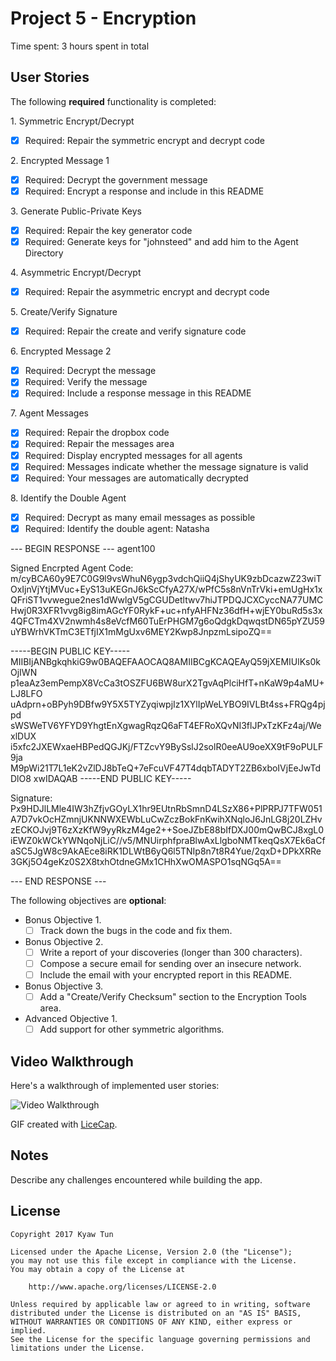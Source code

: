# Project 5 - Encryption

Time spent: 3 hours spent in total

## User Stories

The following **required** functionality is completed:

1\. Symmetric Encrypt/Decrypt
  * [x]  Required: Repair the symmetric encrypt and decrypt code

2\. Encrypted Message 1
  * [x]  Required: Decrypt the government message
  * [x]  Required: Encrypt a response and include in this README

3\. Generate Public-Private Keys
  * [x]  Required: Repair the key generator code
  * [x]  Required: Generate keys for "johnsteed" and add him to the Agent Directory

4\. Asymmetric Encrypt/Decrypt
  * [x]  Required: Repair the asymmetric encrypt and decrypt code

5\. Create/Verify Signature
  * [x]  Required: Repair the create and verify signature code
  
6\. Encrypted Message 2
  * [x]  Required: Decrypt the message
  * [x]  Required: Verify the message
  * [x]  Required: Include a response message in this README

7\. Agent Messages
  * [x]  Required: Repair the dropbox code
  * [x]  Required: Repair the messages area
  * [x]  Required: Display encrypted messages for all agents
  * [x]  Required: Messages indicate whether the message signature is valid
  * [x]  Required: Your messages are automatically decrypted

8\. Identify the Double Agent
  * [x]  Required: Decrypt as many email messages as possible
  * [x]  Required: Identify the double agent: Natasha

--- BEGIN RESPONSE ---
agent100

Signed Encrpted Agent Code:
m/cyBCA60y9E7C0G9l9vsWhuN6ygp3vdchQiiQ4jShyUK9zbDcazwZ23wiTOxIjnVjYtjMVuc+EyS13uKEGnJ6kScCfyA27X/wPfC5s8nVnTrVki+emUgHx1xQFriST1vvwegue2nes1dWwlgV5gCGUDetltwv7hiJTPDQJCXCyccNA77UMCHwj0R3XFR1vvg8ig8imAGcYF0RykF+uc+nfyAHFNz36dfH+wjEY0buRd5s3x4QFCTm4XV2nwmh4s8eVcfM60TuErPHGM7g6oQdgkDqwqstDN65pYZU59uYBWrhVKTmC3ETfjIX1mMgUxv6MEY2Kwp8JnpzmLsipoZQ==

-----BEGIN PUBLIC KEY-----
MIIBIjANBgkqhkiG9w0BAQEFAAOCAQ8AMIIBCgKCAQEAyQ59jXEMIUlKs0kOjIWN
p1eaAz3emPempX8VcCa3tOSZFU6BW8urX2TgvAqPlciHfT+nKaW9p4aMU+LJ8LFO
uAdprn+oBPyh9DBfw9Y5X5TYZyqiwpjIz1XYlIpWeLYBO9IVLBt4ss+FRQg4pjpd
sWSWeTV6YFYD9YhgtEnXgwagRqzQ6aFT4EFRoXQvNI3flJPxTzKFz4aj/WexlDUX
i5xfc2JXEWxaeHBPedQGJKj/FTZcvY9BySslJ2solR0eeAU9oeXX9tF9oPULF9ja
M9pWi21T7L1eK2vZlDJ8bTeQ+7eFcuVF47T4dqbTADYT2ZB6xboIVjEeJwTdDlO8
xwIDAQAB
-----END PUBLIC KEY-----

Signature:
Px9HDJlLMle4IW3hZfjvGOyLX1hr9EUtnRbSmnD4LSzX86+PlPRPJ7TFW051A7D7vkOcHZmnjUKNNWXEWbLuCwZczBokFnKwihXNqloJ6JnLG8j20LZHvzECKOJvj9T6zXzKfW9yyRkzM4ge2++SoeJZbE88bIfDXJ00mQwBCJ8xgL0iEWZ0kWCkYWNqoNjLiC//v5/MNUirphfpraBlwAxLlgboNMTkeqQsX7Ek6aCfaSC5JgW8c9AkAEce8iRK1DLWtB6yQ6l5TNIp8n7t8R4Yue/2qxD+DPkXRRe3GKj5O4geKz0S2X8txhOtdneGMx1CHhXwOMASPO1sqNGq5A==

--- END RESPONSE ---

The following objectives are **optional**:

* Bonus Objective 1\.
  * [ ]  Track down the bugs in the code and fix them.

* Bonus Objective 2\.
  * [ ]  Write a report of your discoveries (longer than 300 characters).
  * [ ]  Compose a secure email for sending over an insecure network.
  * [ ]  Include the email with your encrypted report in this README.

* Bonus Objective 3\.
  * [ ]  Add a "Create/Verify Checksum" section to the Encryption Tools area.

* Advanced Objective 1\.
  * [ ]  Add support for other symmetric algorithms.

## Video Walkthrough

Here's a walkthrough of implemented user stories:

<img src='http://i.imgur.com/QgaT6hK.gif' title='Video Walkthrough' width='' alt='Video Walkthrough' />

GIF created with [LiceCap](http://www.cockos.com/licecap/).

## Notes

Describe any challenges encountered while building the app.

## License

    Copyright 2017 Kyaw Tun

    Licensed under the Apache License, Version 2.0 (the "License");
    you may not use this file except in compliance with the License.
    You may obtain a copy of the License at

        http://www.apache.org/licenses/LICENSE-2.0

    Unless required by applicable law or agreed to in writing, software
    distributed under the License is distributed on an "AS IS" BASIS,
    WITHOUT WARRANTIES OR CONDITIONS OF ANY KIND, either express or implied.
    See the License for the specific language governing permissions and
    limitations under the License.
